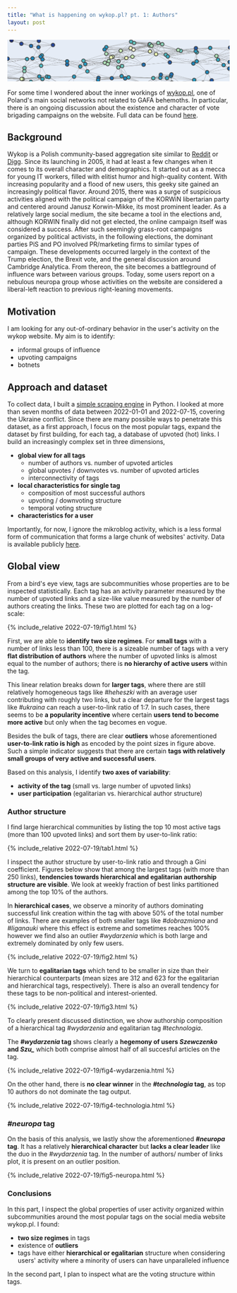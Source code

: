```yaml
---
title: "What is happening on wykop.pl? pt. 1: Authors"
layout: post
---
```


![front](/assets/posts/2022-07-19/front.png)

For some time I wondered about the inner workings of <a href="http://wykop.pl">wykop.pl</a>, one of Poland's main social networks not related to GAFA behemoths. In particular, there is an ongoing discussion about the existence and character of vote brigading campaigns on the website. Full data can be found <a href="https://www.kaggle.com/datasets/grelade/wykop-data-2022">here</a>.



## Background

Wykop is a Polish community-based aggregation site similar to <a href="http://reddit.com">Reddit</a> or <a href="http://digg.com">Digg</a>. Since its launching in 2005, it had at least a few changes when it comes to its overall character and demographics. It started out as a mecca for young IT workers, filled with elitist humor and high-quality content. With increasing popularity and a flood of new users, this geeky site gained an increasingly political flavor. Around 2015, there was a surge of suspicious activities aligned with the political campaign of the KORWiN libertarian party and centered around Janusz Korwin-Mikke, its most prominent leader. As a relatively large social medium, the site became a tool in the elections and, although KORWIN finally did not get elected, the online campaign itself was considered a success. After such seemingly grass-root campaigns organized by political activists, in the following elections, the dominant parties PiS and PO involved PR/marketing firms to similar types of campaign. These developments occurred largely in the context of the Trump election, the Brexit vote, and the general discussion around Cambridge Analytica. From thereon, the site becomes a battleground of influence wars between various groups. Today, some users report on a nebulous neuropa group whose activities on the website are considered a liberal-left reaction to previous right-leaning movements.

## Motivation

I am looking for any out-of-ordinary behavior in the user's activity on the wykop website. My aim is to identify:

- informal groups of influence
- upvoting campaigns 
- botnets

## Approach and dataset

To collect data, I built a <a href="http://github.com/grelade/wykop-scrap">simple scraping engine</a> in Python. I looked at more than seven months of data between 2022-01-01 and 2022-07-15, covering the Ukraine conflict. Since there are many possible ways to penetrate this dataset, as a first approach, I focus on the most popular tags, expand the dataset by first building, for each tag, a database of upvoted (hot) links. I build an increasingly complex set in three dimensions,

* **global view for all tags**
    - number of authors vs. number of upvoted articles
    - global upvotes / downvotes vs. number of upvoted articles
    - interconnectivity of tags
* **local characteristics for single tag**
    - composition of most successful authors
    - upvoting / downvoting structure
    - temporal voting structure
* **characteristics for a user**

Importantly, for now, I ignore the mikroblog activity, which is a less formal form of communication that forms a large chunk of websites' activity. Data is available publicly <a href="https://www.kaggle.com/datasets/grelade/wykop-data-2022">here</a>.

## Global view

From a bird's eye view, tags are subcommunities whose properties are to be inspected statistically. Each tag has an activity parameter measured by the number of upvoted links and a size-like value measured by the number of authors creating the links. These two are plotted for each tag on a log-scale:

{% include_relative 2022-07-19/fig1.html %}

First, we are able to **identify two size regimes**. For **small tags** with a number of links less than 100, there is a sizeable number of tags with a very **flat distribution of authors** where the number of upvoted links is almost equal to the number of authors; there is **no hierarchy of active users** within the tag.

This linear relation breaks down for **larger tags**, where there are still relatively homogeneous tags like *#heheszki* with an average user contributing with roughly two links, but a clear departure for the largest tags like *#ukraina* can reach a user-to-link ratio of 1:7. In such cases, there seems to be **a popularity incentive** where certain **users tend to become more active** but only when the tag becomes en vogue.

Besides the bulk of tags, there are clear **outliers** whose aforementioned **user-to-link ratio is high** as encoded by the point sizes in figure above. Such a simple indicator suggests that there are certain **tags with relatively small groups of very active and successful users**.

Based on this analysis, I identify **two axes of variability**:

* **activity of the tag** (small vs. large number of upvoted links)
* **user participation** (egalitarian vs. hierarchical author structure)


### Author structure
I find large hierarchical communities by listing the top 10 most active tags (more than 100 upvoted links) and sort them by user-to-link ratio:

{% include_relative 2022-07-19/tab1.html %}

I inspect the author structure by user-to-link ratio and through a Gini coefficient. Figures below show that among the largest tags (with more than 250 links), **tendencies towards hierarchical and egalitarian authorship structure are visible**. We look at weekly fraction of best links partitioned among the top 10% of the authors.

In **hierarchical cases**, we observe a minority of authors dominating successful link creation within the tag with above 50% of the total number of links. There are examples of both smaller tags like *#dobrazmiana* and *#liganauki* where this effect is extreme and sometimes reaches 100% however we find also an outlier *#wydarzenia* which is both large and extremely dominated by only few users.

{% include_relative 2022-07-19/fig2.html %}

We turn to **egalitarian tags** which tend to be smaller in size than their hierarchical counterparts (mean sizes are 312 and 623 for the egalitarian and hierarchical tags, respectively). There is also an overall tendency for these tags to be non-political and interest-oriented.

{% include_relative 2022-07-19/fig3.html %}

To clearly present discussed distinction, we show authorship composition of a hierarchical tag *#wydarzenia* and egalitarian tag *#technologia*.

The ***#wydarzenia* tag** shows clearly a **hegemony of users *Szewczenko* and *Szu_*** which both comprise almost half of all succesful articles on the tag.

{% include_relative 2022-07-19/fig4-wydarzenia.html %}

On the other hand, there is **no clear winner** in the ***#technologia* tag**, as top 10 authors do not dominate the tag output.

{% include_relative 2022-07-19/fig4-technologia.html %}

### *#neuropa* tag

On the basis of this analysis, we lastly show the aforementioned ***#neuropa* tag**. It has a relatively **hierarchical character** but **lacks a clear leader** like the duo in the *#wydarzenia* tag. In the number of authors/ number of links plot, it is present on an outlier position.

{% include_relative 2022-07-19/fig5-neuropa.html %}


### Conclusions

In this part, I inspect the global properties of user activity organized within subcommunities around the most popular tags on the social media website wykop.pl. I found:

- **two size regimes** in tags
- existence of **outliers**
- tags have either **hierarchical or egalitarian** structure when considering users' activity where a minority of users can have unparalleled influence

In the second part, I plan to inspect what are the voting structure within tags. 